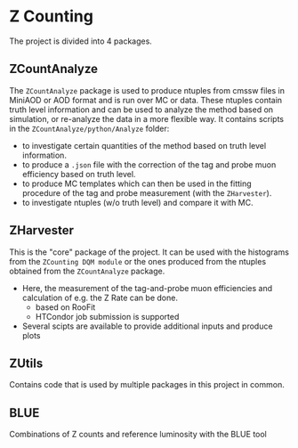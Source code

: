 Z Counting
==========
The project is divided into 4 packages.

ZCountAnalyze
----------------
The `ZCountAnalyze` package is used to produce ntuples from cmssw files in MiniAOD or AOD format
and is run over MC or data.
These ntuples contain truth level information and can be used to analyze the method based on simulation, or re-analyze the data in a more flexible way.
It contains scripts in the `ZCountAnalyze/python/Analyze` folder:
* to investigate certain quantities of the method based on truth level information.
* to produce a `.json` file with the correction of the tag and probe muon efficiency based on truth level.
* to produce MC templates which can then be used in the fitting procedure of the tag and probe measurement (with the `ZHarvester`).
* to investigate ntuples (w/o truth level) and compare it with MC.

ZHarvester
-------------
This is the "core" package of the project. 
It can be used with the histograms from the `ZCounting DQM module` or the ones produced from the ntuples obtained from the `ZCountAnalyze` package.
* Here, the measurement of the tag-and-probe muon efficiencies and calculation of e.g. the Z Rate can be done.
    * based on RooFit
    * HTCondor job submission is supported
* Several scipts are available to provide additional inputs and produce plots

ZUtils
-------------
Contains code that is used by multiple packages in this project in common.

BLUE
-------------
Combinations of Z counts and reference luminosity with the BLUE tool
